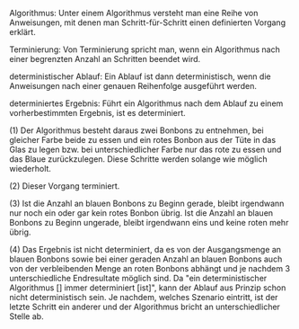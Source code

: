 Algorithmus: Unter einem Algorithmus versteht man eine Reihe von Anweisungen, mit denen man Schritt-für-Schritt einen
definierten Vorgang erklärt.

Terminierung: Von Terminierung spricht man, wenn ein Algorithmus nach einer begrenzten Anzahl an Schritten beendet wird.

deterministischer Ablauf: Ein Ablauf ist dann deterministisch, wenn die Anweisungen nach einer genauen Reihenfolge 
ausgeführt werden.

determiniertes Ergebnis: Führt ein Algorithmus nach dem Ablauf zu einem vorherbestimmten Ergebnis, ist es determiniert.

(1) Der Algorithmus besteht daraus zwei Bonbons zu entnehmen, bei gleicher Farbe beide zu essen und ein rotes Bonbon aus
der Tüte in das Glas zu legen bzw. bei unterschiedlicher Farbe nur das rote zu essen und das Blaue zurückzulegen. Diese
Schritte werden solange wie möglich wiederholt.

(2) Dieser Vorgang terminiert.

(3) Ist die Anzahl an blauen Bonbons zu Beginn gerade, bleibt irgendwann nur noch ein oder gar kein rotes Bonbon übrig.
    Ist die Anzahl an blauen Bonbons zu Beginn ungerade, bleibt irgendwann eins und keine roten mehr übrig.

(4) Das Ergebnis ist nicht determiniert, da es von der Ausgangsmenge an blauen Bonbons sowie bei einer geraden 
    Anzahl an blauen Bonbons auch von der verbleibenden Menge an roten Bonbons abhängt und je nachdem 3 unterschiedliche
    Endresultate möglich sind. Da "ein deterministischer Algorithmus [] immer determiniert [ist]", kann der Ablauf
    aus Prinzip schon nicht deterministisch sein. Je nachdem, welches Szenario eintritt, ist der letzte Schritt ein
    anderer und der Algorithmus bricht an unterschiedlicher Stelle ab.